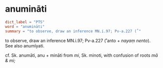 # anumināti

``` toml
dict_label = "PTS"
word = "anumināti"
summary = "to observe, draw an inference MN.i.97; Pv-a.227 (˚"
```

to observe, draw an inference MN.i.97; Pv\-a.227 (˚anto \+ *nayaṃ nento*). See also anumīyati.

cf. Sk. anumāti, anu \+ mināti from *mi*, Sk. minoti, with confusion of roots *mā & mi;*

